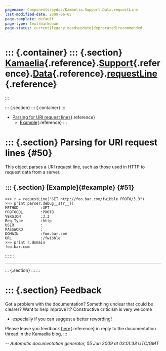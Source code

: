 ```yaml
---
pagename: Components/pydoc/Kamaelia.Support.Data.requestLine
last-modified-date: 2009-06-05
page-template: default
page-type: text/markdown
page-status: current|legacy|needsupdate|deprecated|recommended
---
```

::: {.container}
::: {.section}
[Kamaelia](/Components/pydoc/Kamaelia.html){.reference}.[Support](/Components/pydoc/Kamaelia.Support.html){.reference}.[Data](/Components/pydoc/Kamaelia.Support.Data.html){.reference}.[requestLine](/Components/pydoc/Kamaelia.Support.Data.requestLine.html){.reference}
===========================================================================================================================================================================================================================================================================
:::

::: {.section}
::: {.container}
:::

-   [Parsing for URI request lines](#50){.reference}
    -   [Example](#51){.reference}
:::

::: {.section}
Parsing for URI request lines {#50}
=============================

This object parses a URI request line, such as those used in HTTP to
request data from a server.

::: {.section}
[Example]{#example} {#51}
-------------------

``` {.literal-block}
>>> r = requestLine("GET http://foo.bar.com/fwibble PROTO/3.3")
>>> print parser.debug__str__()
METHOD          :GET
PROTOCOL        :PROTO
VERSION         :3.3
Req Type        :http
USER            :
PASSWORD        :
DOMAIN          :foo.bar.com
URL             :/fwibble
>>> print r.domain
foo.bar.com
```
:::
:::

------------------------------------------------------------------------

::: {.section}
:::
:::

::: {.section}
Feedback
========

Got a problem with the documentation? Something unclear that could be
clearer? Want to help improve it? Constructive criticism is very welcome
- especially if you can suggest a better rewording!

Please leave you feedback
[here](../../../cgi-bin/blog/blog.cgi?rm=viewpost&nodeid=1142023701){.reference}
in reply to the documentation thread in the Kamaelia blog.
:::

*\-- Automatic documentation generator, 05 Jun 2009 at 03:01:38 UTC/GMT*
